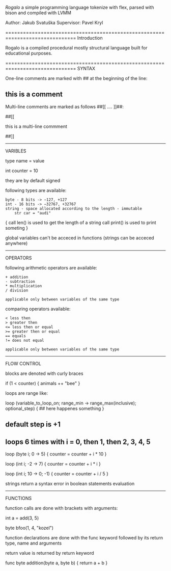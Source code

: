*Rogalo* a simple programming language tokenize with flex, parsed with bison 
and compiled with LVMM

Author: Jakub Svatuška
Supervisor: Pavel Kryl

==============================================================================
Introduction

Rogalo is a compiled procedural mostly structural language built for 
educational purposes.

==============================================================================
SYNTAX

One-line comments are marked with ## at the beginning of the line:

## this is a comment

Multi-line comments are marked as follows ##[[ .... ]]##:

##[[

this 
is 
a multi-line 
commment

##]]

------------------------------------------------------------------------------
VARIBLES

type name = value

int counter = 10

they are by default signed

following types are available:

    byte - 8 bits -> −127, +127
    int - 16 bits -> −32767, +32767
    string - space allocated according to the length - immutable
        str car = "audi" 

{
    call len() is used to get the length of a string
    call print() is used to print someting
}

global variables can't be acceced in functions (strings can be acceced anywhere)

------------------------------------------------------------------------------
OPERATORS

following arithmetic operators are available:
    
    + addition
    - subtraction
    * multiplication
    / division
    
    applicable only between variables of the same type

comparing operators available:

    < less then
    > greater then
    <= less then or equal
    >= greater then or equal
    == equals
    != does not equal

    applicable only between variables of the same type
------------------------------------------------------------------------------
FLOW CONTROL

blocks are denoted with curly braces

if (1 < counter)
{
    animals ++ "bee"
}


loops are range like:

loop (variable_to_loop_on; range_min -> range_max(inclusive); optional_step)
{
    ## here happenes something
}

## default step is +1

## loops 6 times with i = 0, then 1, then 2, 3, 4, 5
loop (byte i; 0 -> 5) 
{
    counter = counter + i * 10
}

loop (int i; -2 -> 7)
{
    counter = counter + i * i
}

loop (int i; 10 -> 0; -1)
{
    counter = counter + i / 5
}


strings return a syntax error in boolean statements evaluation

------------------------------------------------------------------------------
FUNCTIONS

function calls are done with brackets with arguments:

int a = add(3, 5)

byte bfoo(1, 4, "kozel")

function declarations are done with the func keyword 
followed by its return type, name and arguments

return value is returned by return keyword

func byte addition(byte a, byte b)
{
    return a + b
}

